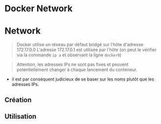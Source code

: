 # Docker Network

# Network

> Docker utilise un réseau par défaut bridgé sur l'hôte d'adresse 172.17.0.0
> L'adresse 172.17.0.1 est utilisée par l'hôte (on peut le vérifier via la commande `ip a` et observant la ligne `docker0`)

> Attention, les adresses IPs ne sont pas fixes et peuvent potentiellement changer à chaque lancement du conteneur.

- il est par conséquent judicieux de se baser sur les noms plutôt que les adresses IPs.

## Création



## Utilisation
